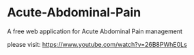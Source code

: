 # Acute-Abdominal-Pain
A free web application for Acute Abdominal Pain management

please visit: https://www.youtube.com/watch?v=26B8PWhE0Ls
